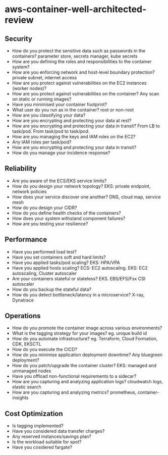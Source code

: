 # aws-container-well-architected-review

## Security

- How do you protect the sensitive data such as passwords in the containers? parameter store, secrets manager, kube secrets
- How are you defining the roles and responsibilities to the container system?
- How are you enforcing network and host-level boundary protection? private subnet, internet access
- How are you protect against vulnerabilities on the EC2 instances (worker nodes)?
- How are you protect against vulnerabilities on the container? Any scan on static or running images?
- Have you minimised your container footprint?
- What user do you run as in the container? root or non-root
- How are you classifying your data?
- How are you encrypting and protecting your data at rest?
- How are you encrypting and protecting your data in transit? From LB to task/pod. From task/pod to task/pod.
- How are you managing the keys and IAM roles on the EC2?
- Any IAM roles per task/pod?
- How are you encrypting and protecting your data in transit?
- How do you manage your incidence response?


## Reliability

- Are you aware of the ECS/EKS service limits?
- How do you design your network topology? EKS: private endpoint, network policies
- How does your service discover one another? DNS, cloud map, service mesh
- How do you design your CIDR?
- How do you define health checks of the containers?
- How does your system withstand component failures?
- How are you testing your resilience?

## Performance

- Have you performed load test?
- Have you set containers soft and hard limits?
- Have you applied tasks/pod scaling? EKS: HPA/VPA
- Have you applied hosts scaling? ECS: EC2 autoscaling. EKS: EC2 autoscaling, Cluster autoscaler
- Are your containers stateful or stateless? EKS. EBS/EFS/Fsx CSI autoscaler
- How do you backup the stateful data?
- How do you detect bottleneck/latency in a microservice? X-ray, Dynatrace

## Operations

- How do you promote the container image across various environments?
- What is the tagging strategy for your images? eg. unique build id 
- How do you automate infrastructure? eg. Terraform, Cloud Formation, CDK, EKSCTL
- How do you execute the CICD?
- How do you minimise application deployment downtime? Any bluegreen deployment?
- How do you patch/upgrade the container cluster? EKS: managed and unmanaged nodes
- Have you offload non-functional requirements to a sidecar?
- How are you capturing and analyzing application logs? cloudwatch logs, elastic search
- How are you capturing and analyzing metrics? prometheus, container-insights

## Cost Optimization

- Is tagging implemented?
- Have you considered data transfer charges?
- Any reserved instances/savings plan?
- Is the workload suitable for spot?
- Have you cosidered fargate?
